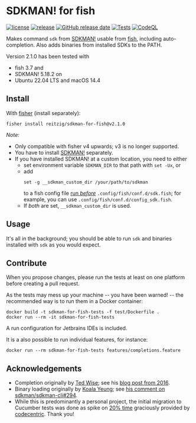 # SDKMAN! for fish

[![license](https://img.shields.io/github/license/reitzig/sdkman-for-fish.svg)](https://github.com/reitzig/sdkman-for-fish/blob/main/LICENSE)
[![release](https://img.shields.io/github/release/reitzig/sdkman-for-fish.svg)](https://github.com/reitzig/sdkman-for-fish/releases/latest)
[![GitHub release date](https://img.shields.io/github/release-date/reitzig/sdkman-for-fish.svg)](https://github.com/reitzig/sdkman-for-fish/releases)
[![Tests](https://github.com/reitzig/sdkman-for-fish/actions/workflows/test.yml/badge.svg)](https://github.com/reitzig/sdkman-for-fish/actions/workflows/test.yml)
[![CodeQL](https://github.com/reitzig/sdkman-for-fish/actions/workflows/codeql.yml/badge.svg)](https://github.com/reitzig/sdkman-for-fish/actions/workflows/codeql.yml)

Makes command `sdk` from [SDKMAN!] usable from [fish], including auto-completion.
Also adds binaries from installed SDKs to the PATH.

Version 2.1.0 has been tested with 

 - fish 3.7 and 
 - SDKMAN! 5.18.2 on
 - Ubuntu 22.04 LTS and macOS 14.4

## Install

With [fisher] (install separately):

```
fisher install reitzig/sdkman-for-fish@v2.1.0
```

_Note:_ 

 - Only compatible with fisher v4 upwards; v3 is no longer supported.
 - You have to install [SDKMAN!] separately.
 - If you have installed SDKMAN! at a custom location, you need to either
   - set environment variable `SDKMAN_DIR` to that path with `set -Ux`, or 
   - add
     ```fish
     set -g __sdkman_custom_dir /your/path/to/sdkman
     ```
     to a fish config file
       [run _before_](https://fishshell.com/docs/current/language.html#configuration-files)
     `.config/fish/conf.d/sdk.fish`;
     for example, you can use `.config/fish/conf.d/config_sdk.fish`.
   - If _both_ are set, `__sdkman_custom_dir` is used.

## Usage

It's all in the background; you should be able to run `sdk` and
binaries installed with `sdk` as you would expect.

## Contribute

When you propose changes, 
please run the tests at least on one platform before creating a pull request.

As the tests may mess up your machine
-- you have been warned! -- 
the recommended way is to run them in a Docker container:

```fish
docker build -t sdkman-for-fish-tests -f test/Dockerfile .
docker run --rm -it sdkman-for-fish-tests
```

A run configuration for Jetbrains IDEs is included.

It is a also possible to run individual features, for instance:

```fish
docker run --rm sdkman-for-fish-tests features/completions.feature
```

## Acknowledgements

 * Completion originally by [Ted Wise](https://github.com/ctwise); see his
     [blog post from 2016](http://tedwise.com/2016/02/26/using-sdkman-with-the-fish-shell).
 * Binary loading originally by [Koala Yeung](https://github.com/yookoala);
     see [his comment on sdkman/sdkman-cli#294](https://github.com/sdkman/sdkman-cli/issues/294#issuecomment-318252058).
 * While this is predominantly a personal project,
   the initial migration to Cucumber tests was done as spike on
     [20% time](https://en.wikipedia.org/wiki/20%25_Project) 
   graciously provided by 
     [codecentric](https://codecentric.de).
   Thank you!

[SDKMAN!]: https://github.com/sdkman/sdkman-cli
[fish]: https://fishshell.com/
[fisher]: https://github.com/jorgebucaran/fisher
